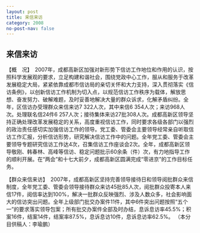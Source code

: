 ```yaml
---
layout: post
title: 来信来访
category: 2008
no-post-nav: false
---
```


##  来信来访

【概　况】　2007年，成都高新区加强对新形势下信访工作地位和作用的认识，按照科学发展观的要求，立足构建和谐社会，围绕党政中心工作，服从和服务于改革发展稳定大局，紧紧依靠成都市信访局的亲切关怀和大力支持，深入贯彻落实《信访条例》，以创新信访工作机制为切入点，以规范信访工作秩序为载体，解放思想、奋发努力、破解难题，及时妥善地解决大量的群众诉求，化解矛盾纠纷。全年，区信访办受理群众来信来访7 322人次，其中来信6 354人次；来访968人次。处理联名信24件6 257人次；接待集体来访27批308人次。成都高新区领导坚持正确处理改革发展稳定的关系，高度重视信访工作，同时要求各级各部门以强烈的政治责任感切实加强信访工作的领导。党工委、管委会主要领导经常亲自听取信访工作汇报，分析信访形势，研究解决信访工作中的问题。全年党工委、管委会主要领导专题研究信访工作达4次，召集信访工作座谈会2次。全年，成都高新区领导敬刚、韩春林、高峰等信访、稳定问题批示60余条（件）次，有力地指导工作的顺利开展。在“两会”和十七大前夕，成都高新区圆满完成“零进京”的工作目标任务。
 
【群众来信来访】　2007年，成都高新区坚持完善领导接待日和领导阅批群众来信制度，全年党工委、管委会领导接待群众来访45批85人次，阅批群众投寄本人来信17件，阅信率达到100%，解决一批群众反映强烈、涉及人数众多，社会影响面大的信访突出问题。全年上级部门批交办案件11件，其中6件突出问题按照“五个一”的要求落实领导包案；所有批交办案件全部及时办结，息诉息访率45.5%；积案16件，结案14件，结案率87.5%，息诉息访10件，息诉息访率62.5%。
（本分目供稿人：李瑜鹏）